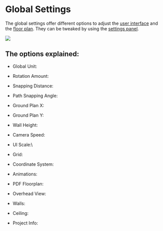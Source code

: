 # Global Settings

The global settings offer different options to adjust the [user interface](../user-interface/) and the [floor plan](../user-interface/the-floor-plan.md). They can be tweaked by using the [settings panel](../user-interface/settings-panel.md).

![](../../../.gitbook/assets/iVP\_settings\_global\_settings.jpg)

## The options explained:

* Global Unit:&#x20;
* Rotation Amount:
* Snapping Distance:
* Path Snapping Angle:
* Ground Plan X:
* Ground Plan Y:
* Wall Height:
* Camera Speed:
* UI Scale:\

* Grid:
* Coordinate System:
* Animations:
* PDF Floorplan:
* Overhead View:
* Walls:
* Ceiling:
* Project Info:
